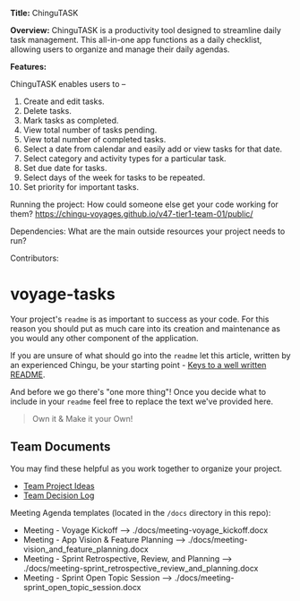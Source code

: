 **Title:** ChinguTASK

**Overview:**
ChinguTASK is a productivity tool designed to streamline daily task management. This all-in-one app functions as a daily checklist, allowing users to organize and manage their daily agendas.

**Features:**

ChinguTASK enables users to – 
1.	Create and edit tasks.
2.	Delete tasks.
3.	Mark tasks as completed.
4.	View total number of tasks pending.
5.	View total number of completed tasks.
6.	Select a date from calendar and easily add or view tasks for that date.
7.	Select category and activity types for a particular task.
8.	Set due date for tasks.
9.	Select days of the week for tasks to be repeated.
10.	Set priority for important tasks.

Running the project: How could someone else get your code working for them?
https://chingu-voyages.github.io/v47-tier1-team-01/public/

Dependencies: What are the main outside resources your project needs to run?

Contributors: 


# voyage-tasks

Your project's `readme` is as important to success as your code. For 
this reason you should put as much care into its creation and maintenance
as you would any other component of the application.

If you are unsure of what should go into the `readme` let this article,
written by an experienced Chingu, be your starting point - 
[Keys to a well written README](https://tinyurl.com/yk3wubft).

And before we go there's "one more thing"! Once you decide what to include
in your `readme` feel free to replace the text we've provided here.

> Own it & Make it your Own!

## Team Documents

You may find these helpful as you work together to organize your project.

- [Team Project Ideas](./docs/team_project_ideas.md)
- [Team Decision Log](./docs/team_decision_log.md)

Meeting Agenda templates (located in the `/docs` directory in this repo):

- Meeting - Voyage Kickoff --> ./docs/meeting-voyage_kickoff.docx
- Meeting - App Vision & Feature Planning --> ./docs/meeting-vision_and_feature_planning.docx
- Meeting - Sprint Retrospective, Review, and Planning --> ./docs/meeting-sprint_retrospective_review_and_planning.docx
- Meeting - Sprint Open Topic Session --> ./docs/meeting-sprint_open_topic_session.docx
